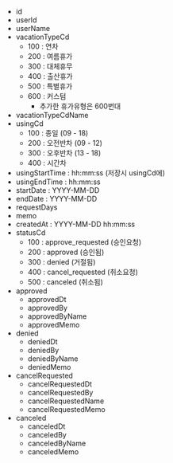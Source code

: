 - id
- userId
- userName
- vacationTypeCd
	- 100 : 연차
	- 200 : 여름휴가
	- 300 : 대체휴무
	- 400 : 출산휴가
	- 500 : 특별휴가
	- 600 : 커스텀
		- 추가한 휴가유형은 600번대
- vacationTypeCdName
- usingCd
	- 100 : 종일 (09 - 18)
	- 200 : 오전반차 (09 - 12)
	- 300 : 오후반차 (13 - 18)
	- 400 : 시간차
- usingStartTime : hh:mm:ss (저장시 usingCd에)
- usingEndTime : hh:mm:ss
- startDate : YYYY-MM-DD 
- endDate : YYYY-MM-DD
- requestDays
- memo
- createdAt : YYYY-MM-DD hh:mm:ss
- statusCd
	- 100 : approve_requested (승인요청)
	- 200 : approved (승인됨)
	- 300 : denied (거절됨)
	- 400 : cancel_requested (취소요청)
	- 500 : canceled (취소됨)
- approved
	- approvedDt
	- approvedBy
	- approvedByName
	- approvedMemo
- denied
	- deniedDt
	- deniedBy
	- deniedByName
	- deniedMemo
- cancelRequested
	- cancelRequestedDt
	- cancelRequestedBy
	- cancelRequestedName
	- cancelRequestedMemo
- canceled
	- canceledDt
	- canceledBy
	- canceledByName
	- canceledMemo